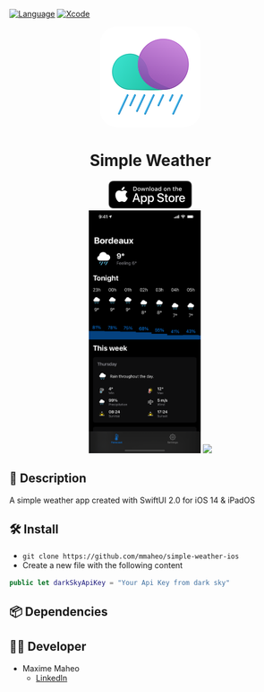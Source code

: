 [![Language](https://img.shields.io/badge/Swift-5.3-brightgreen.svg)](http://swift.org)
[![Xcode](https://img.shields.io/badge/Xcode-12.0-brightgreen.svg)](https://developer.apple.com/download/more/)

<div align=center>
<img src="https://github.com/mmaheo/simple-weather-ios/blob/main/SimpleWeather/Resource/Assets.xcassets/AppIcon.appiconset/180.png" style="border-radius: 30px;">
<h1>Simple Weather</h1>
<a href="https://apps.apple.com/app/simple-weather/id1542742219">
<img src="Pictures/download-on-the-app-store.png" width="150"/>
</a>
<br />
<img src="Pictures/home.png" width="200"/>
<img src="Pictures/widgets.png" width="200"/>
</div>

## 📖 Description

A simple weather app created with SwiftUI 2.0 for iOS 14 &amp; iPadOS

## 🛠 Install

* `git clone https://github.com/mmaheo/simple-weather-ios`
* Create a new file with the following content 

```swift
public let darkSkyApiKey = "Your Api Key from dark sky"
```

## 📦 Dependencies

## 👨‍💻 Developer

* Maxime Maheo
    * [LinkedIn](https://www.linkedin.com/in/maxime-maheo-120907a8/)
